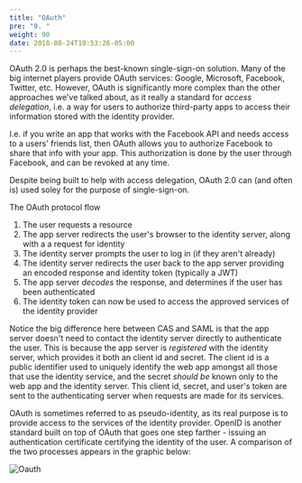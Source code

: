 ```yaml
---
title: "OAuth"
pre: "9. "
weight: 90
date: 2018-08-24T10:53:26-05:00
---
```


OAuth 2.0 is perhaps the best-known single-sign-on solution.  Many of the big internet players provide OAuth services: Google, Microsoft, Facebook, Twitter, etc.  However, OAuth is significantly more complex than the other approaches we've talked about, as it really a standard for _access delegation_, i.e. a way for users to authorize third-party apps to access their information stored with the identity provider.  

I.e. if you write an app that works with the Facebook API and needs access to a users' friends list, then OAuth allows you to authorize Facebook to share that info with your app.  This authorization is done by the user through Facebook, and can be revoked at any time.  

Despite being built to help with access delegation, OAuth 2.0 can (and often is) used soley for the purpose of single-sign-on.

The OAuth protocol flow 

1. The user requests a resource
2. The app server redirects the user's browser to the identity server, along with a a request for identity
3. The identity server prompts the user to log in (if they aren't already)
4. The identity server redirects the user back to the app server providing an encoded response and identity token (typically a JWT)
5. The app server _decodes_ the response, and determines if the user has been authenticated 
6. The identity token can now be used to access the approved services of the identity provider

Notice the big difference here between CAS and SAML is that the app server doesn't need to contact the identity server directly to authenticate the user.  This is because the app server is _registered_ with the identity server, which provides it both an client id and secret.  The client id is a public identifier used to uniquely identify the web app amongst all those that use the identity service, and the secret *should be* known only to the web app and the identity server.  This client id, secret, and user's token are sent to the authenticating server when requests are made for its services.

OAuth is sometimes referred to as pseudo-identity, as its real purpose is to provide access to the services of the identity provider.  OpenID is another standard built on top of OAuth that goes one step farther - issuing an authentication certificate certifying the identity of the user.  A comparison of the two processes appears in the graphic below:

<img src="https://upload.wikimedia.org/wikipedia/commons/thumb/3/32/OpenIDvs.Pseudo-identityusingOAuth.svg/512px-OpenIDvs.Pseudo-identityusingOAuth.svg.png" alt="Oauth"/>

